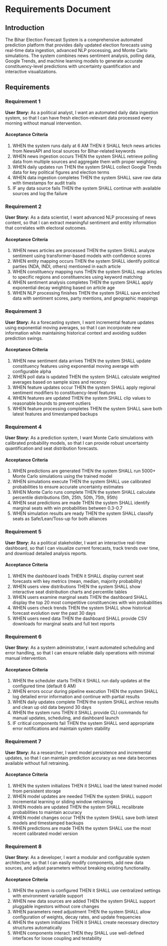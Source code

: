 # Requirements Document

## Introduction

The Bihar Election Forecast System is a comprehensive automated prediction platform that provides daily updated election forecasts using real-time data ingestion, advanced NLP processing, and Monte Carlo simulations. The system combines news sentiment analysis, polling data, Google Trends, and machine learning models to generate accurate constituency-level predictions with uncertainty quantification and interactive visualizations.

## Requirements

### Requirement 1

**User Story:** As a political analyst, I want an automated daily data ingestion system, so that I can have fresh election-relevant data processed every morning without manual intervention.

#### Acceptance Criteria

1. WHEN the system runs daily at 6 AM THEN it SHALL fetch news articles from NewsAPI and local sources for Bihar-related keywords
2. WHEN news ingestion occurs THEN the system SHALL retrieve polling data from multiple sources and aggregate them with proper weighting
3. WHEN daily updates run THEN the system SHALL collect Google Trends data for key political figures and election terms
4. WHEN data ingestion completes THEN the system SHALL save raw data with timestamps for audit trails
5. IF any data source fails THEN the system SHALL continue with available sources and log the failure

### Requirement 2

**User Story:** As a data scientist, I want advanced NLP processing of news content, so that I can extract meaningful sentiment and entity information that correlates with electoral outcomes.

#### Acceptance Criteria

1. WHEN news articles are processed THEN the system SHALL analyze sentiment using transformer-based models with confidence scores
2. WHEN entity mapping occurs THEN the system SHALL identify political parties (NDA, INDI, others) mentioned in each article
3. WHEN constituency mapping runs THEN the system SHALL map articles to specific regions and constituencies using keyword matching
4. WHEN sentiment analysis completes THEN the system SHALL apply exponential decay weighting based on article age
5. WHEN NLP processing finishes THEN the system SHALL save enriched data with sentiment scores, party mentions, and geographic mappings

### Requirement 3

**User Story:** As a forecasting system, I want incremental feature updates using exponential moving averages, so that I can incorporate new information while maintaining historical context and avoiding sudden prediction swings.

#### Acceptance Criteria

1. WHEN new sentiment data arrives THEN the system SHALL update constituency features using exponential moving average with configurable alpha
2. WHEN poll data is updated THEN the system SHALL calculate weighted averages based on sample sizes and recency
3. WHEN feature updates occur THEN the system SHALL apply regional sentiment modifiers to constituency-level features
4. WHEN features are updated THEN the system SHALL clip values to reasonable bounds to prevent outliers
5. WHEN feature processing completes THEN the system SHALL save both latest features and timestamped backups

### Requirement 4

**User Story:** As a prediction system, I want Monte Carlo simulations with calibrated probability models, so that I can provide robust uncertainty quantification and seat distribution forecasts.

#### Acceptance Criteria

1. WHEN predictions are generated THEN the system SHALL run 5000+ Monte Carlo simulations using the trained model
2. WHEN simulations execute THEN the system SHALL use calibrated probabilities to ensure accurate uncertainty estimates
3. WHEN Monte Carlo runs complete THEN the system SHALL calculate percentile distributions (5th, 25th, 50th, 75th, 95th)
4. WHEN seat predictions are made THEN the system SHALL identify marginal seats with win probabilities between 0.3-0.7
5. WHEN simulation results are ready THEN the system SHALL classify seats as Safe/Lean/Toss-up for both alliances

### Requirement 5

**User Story:** As a political stakeholder, I want an interactive real-time dashboard, so that I can visualize current forecasts, track trends over time, and download detailed analysis reports.

#### Acceptance Criteria

1. WHEN the dashboard loads THEN it SHALL display current seat forecasts with key metrics (mean, median, majority probability)
2. WHEN users view distributions THEN the system SHALL show interactive seat distribution charts and percentile tables
3. WHEN users examine marginal seats THEN the dashboard SHALL display the top 20 most competitive constituencies with win probabilities
4. WHEN users check trends THEN the system SHALL show historical forecast evolution over the past 30 days
5. WHEN users need data THEN the dashboard SHALL provide CSV downloads for marginal seats and full text reports

### Requirement 6

**User Story:** As a system administrator, I want automated scheduling and error handling, so that I can ensure reliable daily operations with minimal manual intervention.

#### Acceptance Criteria

1. WHEN the scheduler starts THEN it SHALL run daily updates at the configured time (default 6 AM)
2. WHEN errors occur during pipeline execution THEN the system SHALL log detailed error information and continue with partial results
3. WHEN daily updates complete THEN the system SHALL archive results and clean up old data beyond 30 days
4. WHEN the system runs THEN it SHALL provide CLI commands for manual updates, scheduling, and dashboard launch
5. IF critical components fail THEN the system SHALL send appropriate error notifications and maintain system stability

### Requirement 7

**User Story:** As a researcher, I want model persistence and incremental updates, so that I can maintain prediction accuracy as new data becomes available without full retraining.

#### Acceptance Criteria

1. WHEN the system initializes THEN it SHALL load the latest trained model from persistent storage
2. WHEN model updates are needed THEN the system SHALL support incremental learning or sliding window retraining
3. WHEN models are updated THEN the system SHALL recalibrate probabilities to maintain accuracy
4. WHEN model changes occur THEN the system SHALL save both latest models and timestamped backups
5. WHEN predictions are made THEN the system SHALL use the most recent calibrated model version

### Requirement 8

**User Story:** As a developer, I want a modular and configurable system architecture, so that I can easily modify components, add new data sources, and adjust parameters without breaking existing functionality.

#### Acceptance Criteria

1. WHEN the system is configured THEN it SHALL use centralized settings with environment variable support
2. WHEN new data sources are added THEN the system SHALL support pluggable ingestors without core changes
3. WHEN parameters need adjustment THEN the system SHALL allow configuration of weights, decay rates, and update frequencies
4. WHEN the system initializes THEN it SHALL create necessary directory structures automatically
5. WHEN components interact THEN they SHALL use well-defined interfaces for loose coupling and testability